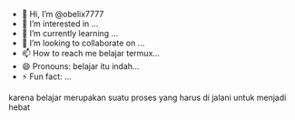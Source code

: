 - 👋 Hi, I’m @obelix7777
- 👀 I’m interested in ...
- 🌱 I’m currently learning ...
- 💞️ I’m looking to collaborate on ...
- 📫 How to reach me belajar termux...
- 😄 Pronouns: belajar itu indah...
- ⚡ Fun fact: ...

<!---
obelix7777/obelix7777 is a ✨ special ✨ repository because its `README.md` (this file) appears on your GitHub profile.
You can click the Preview link to take a look at your changes.
--->
<a> karena belajar merupakan suatu proses yang harus di jalani untuk menjadi hebat </a>
